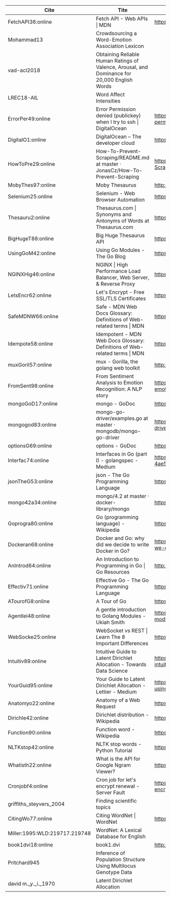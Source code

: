 | Cite | Tite | Reference |
|------|------|-----------|
| FetchAPI36:online | Fetch API - Web APIs \| MDN | https://developer.mozilla.org/en-US/docs/Web/API/Fetch_API |
| Mohammad13 | Crowdsourcing a Word-Emotion Association Lexicon |  |
| vad-acl2018 | Obtaining Reliable Human Ratings of Valence, Arousal, and Dominance for 20,000 English Words |  |
| LREC18-AIL | Word Affect Intensities |  |
| ErrorPer49:online | Error Permission denied (publickey) when I try to ssh \| DigitalOcean | https://www.digitalocean.com/community/questions/error-permission-denied-publickey-when-i-try-to-ssh |
| DigitalO1:online | DigitalOcean – The developer cloud | https://www.digitalocean.com/ |
| HowToPre29:online | How-To-Prevent-Scraping/README.md at master · JonasCz/How-To-Prevent-Scraping | https://github.com/JonasCz/How-To-Prevent-Scraping/blob/master/README.md |
| MobyThes97:online | Moby Thesaurus | http://moby-thesaurus.org/ |
| Selenium25:online | Selenium - Web Browser Automation | https://www.seleniumhq.org/ |
| Thesauru2:online | Thesaurus.com \| Synonyms and Antonyms of Words at Thesaurus.com | https://www.thesaurus.com/ |
| BigHugeT88:online | Big Huge Thesaurus API | https://words.bighugelabs.com/ |
| UsingGoM42:online | Using Go Modules - The Go Blog | https://blog.golang.org/using-go-modules |
| NGINXHig46:online | NGINX \| High Performance Load Balancer, Web Server, \& Reverse Proxy | https://www.nginx.com/ |
| LetsEncr62:online | Let's Encrypt - Free SSL/TLS Certificates | https://letsencrypt.org/ |
| SafeMDNW66:online | Safe - MDN Web Docs Glossary: Definitions of Web-related terms \| MDN | https://developer.mozilla.org/en-US/docs/Glossary/safe |
| Idempote58:online | Idempotent - MDN Web Docs Glossary: Definitions of Web-related terms \| MDN | https://developer.mozilla.org/en-US/docs/Glossary/idempotent |
| muxGoril57:online | mux - Gorilla, the golang web toolkit | http://www.gorillatoolkit.org/pkg/mux |
| FromSent98:online | From Sentiment Analysis to Emotion Recognition: A NLP story | https://medium.com/neuronio/from-sentiment-analysis-to-emotion-recognition-a-nlp-story-bcc9d6ff61ae |
| mongoGoD17:online | mongo - GoDoc | https://godoc.org/go.mongodb.org/mongo-driver/mongo |
| mongogod83:online | mongo-go-driver/examples.go at master · mongodb/mongo-go-driver | https://github.com/mongodb/mongo-go-driver/blob/master/examples/documentation_examples/examples.go |
| optionsG69:online | options - GoDoc | https://godoc.org/go.mongodb.org/mongo-driver/mongo/options |
| Interfac74:online | Interfaces in Go (part I) - golangspec - Medium | https://medium.com/golangspec/interfaces-in-go-part-i-4ae53a97479c |
| jsonTheG53:online | json - The Go Programming Language | https://golang.org/pkg/encoding/json/ |
| mongo42a34:online | mongo/4.2 at master · docker-library/mongo | https://github.com/docker-library/mongo/tree/master/4.2 |
| Goprogra80:online | Go (programming language) - Wikipedia | https://en.wikipedia.org/wiki/Go_(programming_language) |
| Dockeran68:online | Docker and Go: why did we decide to write Docker in Go? | https://www.slideshare.net/jpetazzo/docker-and-go-why-did-we-decide-to-write-docker-in-go |
| AnIntrod64:online | An Introduction to Programming in Go \| Go Resources | http://www.golang-book.com/books/intro |
| Effectiv71:online | Effective Go - The Go Programming Language | https://golang.org/doc/effective_go.html |
| ATourofG8:online | A Tour of Go | https://tour.golang.org/list |
| Agentlei48:online | A gentle introduction to Golang Modules - Ukiah Smith | https://ukiahsmith.com/blog/a-gentle-introduction-to-golang-modules/ |
| WebSocke25:online | WebSocket vs REST \| Learn The 8 Important Differences | https://www.educba.com/websocket-vs-rest/ |
| Intuitiv89:online | Intuitive Guide to Latent Dirichlet Allocation - Towards Data Science | https://towardsdatascience.com/light-on-math-machine-learning-intuitive-guide-to-latent-dirichlet-allocation-437c81220158 |
| YourGuid95:online | Your Guide to Latent Dirichlet Allocation - Lettier - Medium | https://medium.com/@lettier/how-does-lda-work-ill-explain-using-emoji-108abf40fa7d |
| Anatomyo22:online | Anatomy of a Web Request | https://robrich.org/slides/anatomy_of_a_web_request/#/ |
| Dirichle42:online | Dirichlet distribution - Wikipedia | https://en.wikipedia.org/wiki/Dirichlet_distribution |
| Function90:online | Function word - Wikipedia | https://en.wikipedia.org/wiki/Function_word |
| NLTKstop42:online | NLTK stop words - Python Tutorial | https://pythonspot.com/nltk-stop-words/ |
| Whatisth22:online | What is the API for Google Ngram Viewer? | https://jameshfisher.com/2018/11/25/google-ngram-api/ |
| Cronjobf4:online | Cron job for let's encrypt renewal - Server Fault | https://serverfault.com/questions/790772/cron-job-for-lets-encrypt-renewal |
| griffiths_steyvers_2004 | Finding scientific topics |  |
| CitingWo77:online | Citing WordNet \| WordNet | https://wordnet.princeton.edu/citing-wordnet |
| Miller:1995:WLD:219717.219748 | WordNet: A Lexical Database for English |  |
| book1dvi18:online | book1.dvi | http://i.stanford.edu/~ullman/mmds/ch1.pdf |
| Pritchard945 | Inference of Population Structure Using Multilocus Genotype Data |  |
| david m._y._i._1970 | Latent Dirichlet Allocation |  |

